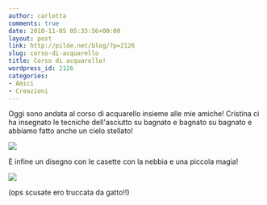 ```yaml
---
author: carlotta
comments: true
date: 2010-11-05 05:33:56+00:00
layout: post
link: http://pilde.net/blog/?p=2126
slug: corso-di-acquarello
title: Corso di acquarello!
wordpress_id: 2126
categories:
- Amici
- Creazioni
---
```


Oggi sono andata al corso di acquarello insieme alle mie amiche! Cristina ci ha insegnato le tecniche dell'asciutto su bagnato e bagnato su bagnato e abbiamo fatto anche un cielo stellato!

![]({{baseurl}}/uploads/2010/11/acquarello1.jpg)




E infine un disegno con le casette con la nebbia e una piccola magia!

![]({{baseurl}}/uploads/2010/11/acquarello2.jpg)




(ops scusate ero truccata da gatto!!)



